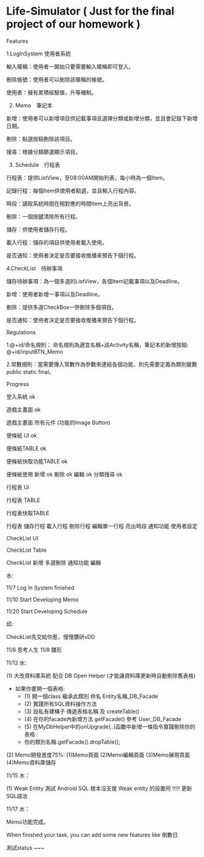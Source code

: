 ﻿# Life-Simulator  ( Just for the final project of our homework )

Features 

1.LogInSystem 使用者系統

輸入暱稱：使用者一開始只要需要輸入暱稱即可登入。

刪除帳號：使用者可以刪除該暱稱的帳號。

使用者：擁有累積經驗值，升等機制。

2. Memo　筆記本

新增：使用者可以新增項目供記載事項且選擇分類或新增分類，並且會記錄下新增日期。

刪除：點選按鈕刪除該項目。

搜尋：根據分類篩選顯示項目。


3. Schedule　行程表

行程表：提供ListView，至08:00AM開始列表，每小時為一個Item。

記錄行程：每個Item供使用者點選，並且輸入行程內容。

時段：讀取系統時間在相對應的時間Item上亮出背景。

刪除：一個按鍵清除所有行程。

儲存：供使用者儲存行程。

載入行程：儲存的項目供使用者載入使用。

是否通知：使用者決定是否要接收推播來預告下個行程。


4.CheckList　待辦事項

儲存待辦事項：為一個多選的ListView，各個Item記載事項以及Deadline。

新增：使用者新增一事項以及Deadline。

刪除：提供多選CheckBox一併刪除多個項目。

是否通知：使用者決定是否要接收推播來預告下個行程。


Regulations

1.@+id/命名規則： 命名規則為適宜名稱+該Activity名稱，筆記本的新增按鈕: @+id/inputBTN_Memo

2.常數規則：當需要傳入常數作為參數來連結各個功能，則先需要定義為類別變數public static final。


Progress

登入系統 ok

遊戲主畫面  ok 

遊戲主畫面 所有元件 (功能的Image Button)

便條紙 UI ok

便條紙TABLE ok

便條紙快取功能TABLE ok

便條紙使用 新增 ok 刪除 ok 編輯 ok 分類搜尋 ok

行程表 UI

行程表 TABLE

行程表快取TABLE

行程表 儲存行程 載入行程 刪除行程 編輯單一行程 亮出時段 通知功能 使用者設定 

CheckList UI

CheckList Table

CheckList 新增 多選刪除 通知功能 編輯


水: 

11/7 Log In System finished

11/10 Start Developing Memo

11/20 Start Developing Schedule


邱:

CheckList先交給你惹，慢慢鑽研xDD

11/6 思考人生
11/8 雛形

11/12 水:

(1) 大改資料庫系統 配合 DB Open Helper (才能讓資料庫更新時自動刪除舊表格)

* 如果你要開一個表格:
    * (1) 開一個class 繼承此類別 命名 Entity名稱_DB_Facade
    * (2) 實踐所有SQL資料操作方法
    * (3) 設私有建構子 傳遞表格名稱 及 createTable()
    * (4) 在你的facade內新增方法 getFacade() 參考 User_DB_Facade
    * (5) 在MyDbHelper中的onUpgrade(..)函數中新增一條指令實踐刪除你的表格 :
    *   你的類別名稱.getFacade().dropTable();

(2) Memo開發進度75%:
   (1)Memo頁面
   (2)Memo編輯頁面
   (3)Memo展現頁面
   (4)Memo資料庫儲存
  
11/15 水：

(1) Weak Entity 測試 Android SQL 根本沒支援 Weak entity 的設置阿 !!!!!
更新SQL語法 

11/17 水：

Memo功能完成。





When finished your task, you can add some new features like 倒數日

測試status ~~~





